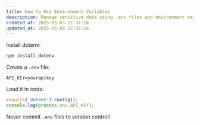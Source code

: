 ```yaml
---
title: How to Use Environment Variables
description: Manage sensitive data using .env files and environment variables.
created_at: 2025-05-03 22:37:16
updated_at: 2025-05-03 22:37:16
---
```


Install dotenv:

```bash
npm install dotenv
```

Create a `.env` file:

```
API_KEY=yourapikey
```

Load it in code:

```js
require('dotenv').config();
console.log(process.env.API_KEY);
```

Never commit `.env` files to version control!
